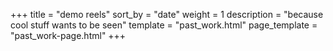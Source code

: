 +++
title = "demo reels"
sort_by = "date"
weight = 1
description = "because cool stuff wants to be seen"
template = "past_work.html"
page_template = "past_work-page.html"
+++
